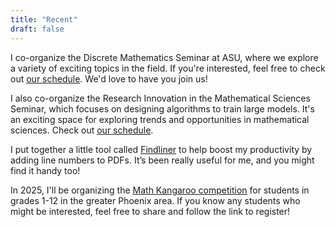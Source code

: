```yaml
---
title: "Recent"
draft: false
---
```


I co-organize the Discrete Mathematics Seminar at ASU, where we explore a variety of exciting topics in the field. If you're interested, feel free to check out [our schedule](https://math.la.asu.edu/~discrete). We'd love to have you join us!

I also co-organize the Research Innovation in the Mathematical Sciences Seminar, which focuses on designing algorithms to train large models. It's an exciting space for exploring trends and opportunities in mathematical sciences. Check out [our schedule](https://math.la.asu.edu/~rims).

I put together a little tool called [Findliner](/findliner) to help boost my productivity by adding line numbers to PDFs. It’s been really useful for me, and you might find it handy too!

In 2025, I'll be organizing the [Math Kangaroo competition](https://mathkangaroo.oasis-lms.com/Listing/School-of-Mathematical-and-Statistical-Sciences-ASU-Session-One-Tempe-AZ-21188) for students in grades 1-12 in the greater Phoenix area. If you know any students who might be interested, feel free to share and follow the link to register!